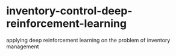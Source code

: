 # inventory-control-deep-reinforcement-learning
applying deep reinforcement learning on the problem of inventory management
